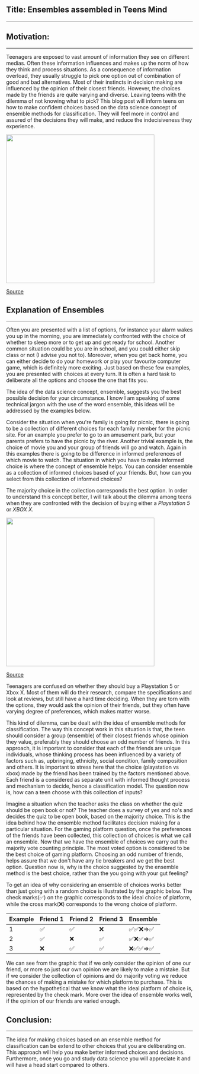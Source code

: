 **Title:** Ensembles assembled in Teens Mind
-----------------------------------------------------------------------------------------------------------------------------------------------
-----------------------------------------------------------------------------------------------------------------------------------------------
**Motivation:**
-----------------------------------------------------------------------------------------------------------------------------------------------
-----------------------------------------------------------------------------------------------------------------------------------------------

Teenagers are exposed to vast amount of information they see on different medias. Often these information influences and makes up the norm of how they think and process situations.  As a consequence of information overload, they usually struggle to pick one option out of combination of good and bad alternatives. Most of their instincts in decision making are influenced by the opinion of their closest friends. However, the choices made by the friends are quite varying and diverse. Leaving teens with the dilemma of not knowing what to pick? This blog post will inform teens on how to make confident choices based on the data science concept of ensemble methods for classification. They will feel more in control and assured of the decisions they will make, and reduce the indecisiveness they experience.

<img src="img/Decision-Making.jpg" width="400" height="400">

[Source](http://meritcd.com/blogs/improve-your-decision-making-improve-your-leadership-2/)

**Explanation of Ensembles**
-----------------------------------------------------------------------------------------------------------------------------------------------
-----------------------------------------------------------------------------------------------------------------------------------------------
Often you are presented with a list of options, for instance your alarm wakes you up in the morning, you are immediately confronted with the choice of whether to sleep more or to get up and get ready for school. Another common situation could be you are in school, and you could either skip class or not (I advise you not to). Moreover, when you get back home, you can either decide to do your homework or play your favourite computer game, which is definitely more exciting. Just based on these few examples, you are presented with choices at every turn. It is often a hard task to deliberate all the options and choose the one that fits you.

The idea of the data science concept, ensemble, suggests you the best possible decision for your circumstance. I know I am speaking of some technical jargon with the use of the word ensemble, this ideas will be addressed by the examples below.

Consider the situation when you're family is going for picnic, there is going to be a collection of different choices for each family member for the picnic site. For an example you prefer to go to an amusement park, but your parents prefers to have the picnic by the river. Another trivial example is, the choice of movie you and your group of friends will go and watch. Again in this examples there is going to be difference in informed preferences of which movie to watch. The situation in which you have to make informed choice is where the concept of ensemble helps. You can consider ensemble as a collection of informed choices based of your friends. But, how can you select from this collection of informed choices? 



The majority choice in the collection corresponds the best option. In order to understand this concept better, I will talk about the dilemma among teens when they are confronted with the decision of buying either a *Playstation 5* or *XBOX X*.


<img src="img/xbox.jpg" width="400" height="400">

[Source](https://www.essentiallysports.com/which-one-to-buy-xbox-series-x-vs-playstation-5-microsoft-sony-esports-news-2020/)


Teenagers are confused on whether they should buy a Playstation 5 or Xbox X. Most of them will do their research, compare the specifications and look at reviews, but still have a hard time deciding. When they are torn with the options, they would ask the opinion of their friends, but they often have varying degree of preferences, which makes matter worse.

This kind of dilemma, can be dealt with the idea of ensemble methods for classification. The way this concept work in this situation is that, the teen should consider a group (ensemble) of their closest friends whose opinion they value, preferably they should choose an odd number of friends. In this approach, it is important to consider that each of the friends are unique individuals, whose thinking process has been influenced by a variety of factors such as, upbringing, ethnicity, social condition, family composition and others. It is important to stress here that the choice (playstation vs xbox) made by the friend has been trained by the factors mentioned above. Each friend is a considered as separate unit with informed thought process and mechanism to decide, hence a classification model. The question now is, how can a teen choose with this collection of inputs?


Imagine a situation when the teacher asks the class on whether the quiz should be open book or not? The teacher does a survey of yes and no's and decides the quiz to be open book, based on the majority choice. This is the idea behind how the ensemble method facilitates decision making for a particular situation. For the gaming platform question, once the preferences of the friends have been collected, this collection of choices is what we call an ensemble. Now that we have the ensemble of choices we carry out the majority vote counting principle. The most voted option is considered to be the best choice of gaming platform. Choosing an odd number of friends, helps assure that we don't have any tie breakers and we get the best option. Question now is, why is the choice suggested by the ensemble method is the best choice, rather than the you going with your gut feeling?

To get an idea of why considering an ensemble of choices works better than just going with a random choice is illustrated by the graphic below. The check marks(✅) on the graphic corresponds to the ideal choice of platform, while the cross mark(❌) corresponds to the wrong choice of platform.

| Example | Friend 1    | Friend 2   |  Friend 3  | Ensemble |
|--------|--------|--------|---------|---------------|
|  1     | ✅    |   ✅    | ❌     | ✅✅❌=>✅  |
|  2     | ✅    |   ❌    | ✅     | ✅❌✅=>✅  |
|  3     | ❌    |   ✅    | ✅     | ❌✅✅=>✅  |

We can see from the graphic that if we only consider the opinion of one our friend, or more so just our own opinion we are likely to make a mistake. But if we consider the collection of opinions and do majority voting we reduce the chances of making a mistake for which platform to purchase. This is based on the hypothetical that we know what the ideal platform of choice is, represented by the check mark. More over the idea of ensemble works well, if the opinion of our friends are varied enough.

**Conclusion:**
-----------------------------------------------------------------------------------------------------------
-----------------------------------------------------------------------------------------------------------

The idea for  making choices based on an ensemble method for classification can be extend to other choices that you are deliberating on. This approach will help you make better informed choices and decisions. Furthermore, once you go and study data science you will appreciate it and will have a head start compared to others.
